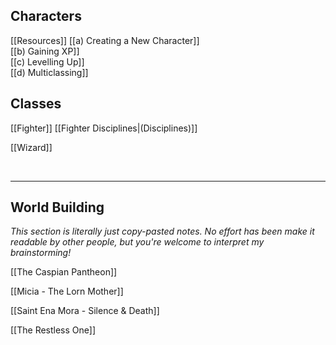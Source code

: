 ## Characters
[[Resources]]
[[a) Creating a New Character]]<br>[[b) Gaining XP]]<br>[[c) Levelling Up]]<br>[[d) Multiclassing]]

## Classes
[[Fighter]] [[Fighter Disciplines|(Disciplines)]]
<!-- Mystic, Gish, Thief, Face/Bard -->

[[Wizard]]

<br>

___
## World Building
*This section is literally just copy-pasted notes. No effort has been make it readable by other people, but you're welcome to interpret my brainstorming!*

[[The Caspian Pantheon]]

[[Micia - The Lorn Mother]]

[[Saint Ena Mora - Silence & Death]]

[[The Restless One]]


